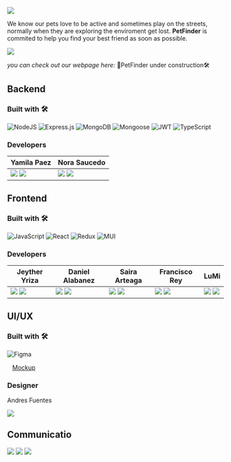 <img align="center" src="https://res.cloudinary.com/diyk4to11/image/upload/v1664049160/Imagenes%20Dise%C3%B1o%20UX/Logo/Frame_7_cbmjbf.png">

We know our pets love to be active and sometimes play on the streets, normally when they are exploring the enviroment get lost. **PetFinder** is commited to help you find your best friend as soon as possible.

<img align="center" src="https://res.cloudinary.com/diyk4to11/image/upload/v1665098847/Imagenes%20Dise%C3%B1o%20UX/Mockups/1_ny67zg.png">

_you can check out our webpage here:_ 🚧PetFinder under construction🛠️

## Backend

### Built with 🛠️

![NodeJS](https://img.shields.io/badge/Node.js-6DA55F?style=flat&logo=Node.js&logoColor=white) ![Express.js](https://img.shields.io/badge/Express.js-%23404d59.svg?style=flat&logo=Express&logoColor=%2361DAFB) ![MongoDB](https://img.shields.io/badge/MongoDB-%234ea94b.svg?style=flat&logo=MongoDB&logoColor=white) ![Mongoose](https://img.shields.io/badge/Mongoose-%2320232a.svg?style=flat&logo=Mongoose&logoColor=%%2361DAFB) ![JWT](https://img.shields.io/badge/JWT-blue.svg?style=flat&logo=JWT&logoColor=%blue) ![TypeScript](https://img.shields.io/badge/TypeScript-blue.svg?style=flat&logo=TypeScript&logoColor=white)

### Developers

| Yamila Paez                                                                                                                                                                                                                                                                                                                 | Nora Saucedo                                                                                                                                                                                                                                                                                                                         |
| --------------------------------------------------------------------------------------------------------------------------------------------------------------------------------------------------------------------------------------------------------------------------------------------------------------------------- | ------------------------------------------------------------------------------------------------------------------------------------------------------------------------------------------------------------------------------------------------------------------------------------------------------------------------------------ |
| <a href="https://github.com/Bellantra"><img src="https://img.shields.io/badge/GitHub-%2320232a.svg?style=flat&logo=GitHub&logoColor=%%2361DAFB"/></a> <a href="https://www.linkedin.com/in/yamila-paez-70b7587b/"><img src="https://img.shields.io/badge/LinkedIn-blue.svg?style=flat&logo=LinkedIn&logoColor=%blue" /></a> | <a href="https://github.com/NorSAUCE"><img src="https://img.shields.io/badge/GitHub-%2320232a.svg?style=flat&logo=GitHub&logoColor=%%2361DAFB"/></a> <a href="https://www.linkedin.com/in/nora-patricia-saucedo-6b3746225"><img src="https://img.shields.io/badge/LinkedIn-blue.svg?style=flat&logo=LinkedIn&logoColor=%blue" /></a> |

## Frontend

### Built with 🛠️

![JavaScript](https://img.shields.io/badge/JavaScript-%23323330.svg?style=flat&logo=Javascript&logoColor=%23F7DF1E) ![React](https://img.shields.io/badge/React-%2320232a.svg?style=flat&logo=React&logoColor=%2361DAFB) ![Redux](https://img.shields.io/badge/Redux-%23593d88.svg?style=flat&logo=redux&logoColor=white) ![MUI](https://img.shields.io/badge/MUI-%230081CB.svg?style=flat&logo=Material-ui&logoColor=white)

### Developers

| Jeyther Yriza                                                                                                                                                                                                                                                                                               | Daniel Alabanez                                                                                                                                                                                                                                                                                                            | Saira Arteaga                                                                                                                                                                                                                                                                                                      | Francisco Rey                                                                                                                                                                                                                                                                                                                  | LuMi                                                                                                                                                                                                                                                                                                         |
| ----------------------------------------------------------------------------------------------------------------------------------------------------------------------------------------------------------------------------------------------------------------------------------------------------------- | -------------------------------------------------------------------------------------------------------------------------------------------------------------------------------------------------------------------------------------------------------------------------------------------------------------------------- | ------------------------------------------------------------------------------------------------------------------------------------------------------------------------------------------------------------------------------------------------------------------------------------------------------------------ | ------------------------------------------------------------------------------------------------------------------------------------------------------------------------------------------------------------------------------------------------------------------------------------------------------------------------------ | ------------------------------------------------------------------------------------------------------------------------------------------------------------------------------------------------------------------------------------------------------------------------------------------------------------ |
| <a href="https://github.com/Jeyther"><img src="https://img.shields.io/badge/GitHub-%2320232a.svg?style=flat&logo=GitHub&logoColor=%%2361DAFB"/></a> <a href="https://www.linkedin.com/in/jeyther"><img src="https://img.shields.io/badge/LinkedIn-blue.svg?style=flat&logo=LinkedIn&logoColor=%blue" /></a> | <a href="https://github.com/danielalbanez40"><img src="https://img.shields.io/badge/GitHub-%2320232a.svg?style=flat&logo=GitHub&logoColor=%%2361DAFB"/></a> <a href="https://www.linkedin.com/in/danielalbanez/"><img src="https://img.shields.io/badge/LinkedIn-blue.svg?style=flat&logo=LinkedIn&logoColor=%blue" /></a> | <a href="https://github.com/smirart1"><img src="https://img.shields.io/badge/GitHub-%2320232a.svg?style=flat&logo=GitHub&logoColor=%%2361DAFB"/></a> <a href="https://www.linkedin.com/in/sairamiranda/"><img src="https://img.shields.io/badge/LinkedIn-blue.svg?style=flat&logo=LinkedIn&logoColor=%blue" /></a> | <a href="https://github.com/franrey98"><img src="https://img.shields.io/badge/GitHub-%2320232a.svg?style=flat&logo=GitHub&logoColor=%%2361DAFB"/></a> <a href="https://www.linkedin.com/in/francisco-rey-71060419a/"><img src="https://img.shields.io/badge/LinkedIn-blue.svg?style=flat&logo=LinkedIn&logoColor=%blue" /></a> | <a href="https://github.com/lumiguz"><img src="https://img.shields.io/badge/GitHub-%2320232a.svg?style=flat&logo=GitHub&logoColor=%%2361DAFB"/></a> <a href="https://www.linkedin.com/in/lumidev/"><img src="https://img.shields.io/badge/LinkedIn-blue.svg?style=flat&logo=LinkedIn&logoColor=%blue" /></a> |

## UI/UX

### Built with 🛠️

![Figma](https://img.shields.io/badge/Figma-blueviolet.svg?style=flat&logo=Figma&logoColor=white)

<a href="https://www.figma.com/file/4b5wGH4naRF0EoVPpavEt5/Encontrar-pets?node-id=0%3A1"><img height="12px" src="https://img.icons8.com/color/344/figma--v1.png"/>Mockup</a>

### Designer

Andres Fuentes

<a href=""><img src="https://img.shields.io/badge/LinkedIn-blue.svg?style=flat&logo=LinkedIn&logoColor=%blue" /></a>

## Communicatio

[![](https://img.shields.io/badge/Discord-black.svg?style=flat&logo=Discord&logoColor=white)](https://discord.gg/dyxDxw8w) [![](https://img.shields.io/badge/Trello-black.svg?style=flat&logo=Trello&logoColor=white)](https://trello.com/b/BbJrA9Gq/no-country-s4-11) [![](https://img.shields.io/badge/Slack-black.svg?style=flat&logo=Slack&logoColor=white)](https://app.slack.com/client/T032Y55Q6VC/C042JFPAZD0)

